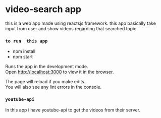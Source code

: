 # video-search app

this is a web app made using reactsjs framework. this app basically take input from user and show videos regarding that searched topic.

### `to run  this app`
* npm install
* npm start

Runs the app in the development mode.<br />
Open [http://localhost:3000](http://localhost:3000) to view it in the browser.

The page will reload if you make edits.<br />
You will also see any lint errors in the console.

### `youtube-api`

In this app i have youtube-api to get the videos from their server.
